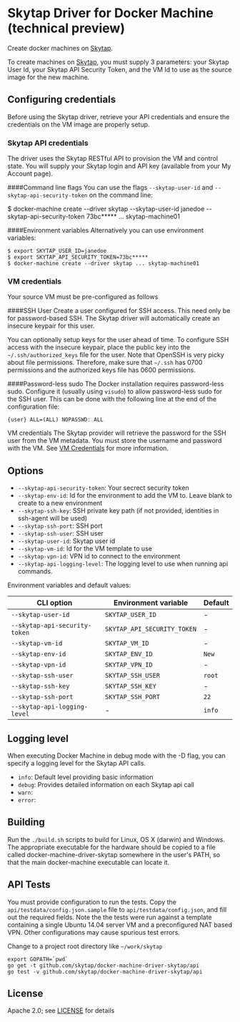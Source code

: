 # Skytap Driver for Docker Machine (technical preview)
Create docker machines on [Skytap](http://www.skytap.com).

To create machines on [Skytap](http://www.skytap.com), you must supply 3 parameters: your Skytap User Id, your Skytap API Security Token, and the VM Id to use as the source image for the new machine.

## Configuring credentials
Before using the Skytap driver, retrieve your API credentials and ensure the credentials on the VM image are properly setup.

### Skytap API credentials
The driver uses the Skytap RESTful API to provision the VM and control state. You will supply your Skytap login and API key (available from your My Account page).

####Command line flags
You can use the flags `--skytap-user-id` and `--skytap-api-security-token` on the command line:

  $ docker-machine create --driver skytap --skytap-user-id janedoe --skytap-api-security-token 73bc***** ... skytap-machine01

####Environment variables
Alternatively you can use environment variables:

    $ export SKYTAP_USER_ID=janedoe
    $ export SKYTAP_API_SECURITY_TOKEN=73bc*****
    $ docker-machine create --driver skytap ... skytap-machine01

### VM credentials
Your source VM must be pre-configured as follows

####SSH User
Create a user configured for SSH access. This need only be for password-based SSH. The Skytap driver will automatically create an insecure keypair for this user.

You can optionally setup keys for the user ahead of time. To configure SSH access with the insecure keypair, place the public key into the `~/.ssh/authorized_keys` file for the user. Note that OpenSSH is very picky about file permissions. Therefore, make sure that `~/.ssh` has 0700 permissions and the authorized keys file has 0600 permissions.

####Password-less sudo
The Docker installation requires password-less sudo. Configure it (usually using `visudo`) to allow password-less sudo for the SSH user. This can be done with the following line at the end of the configuration file:

  `{user} ALL=(ALL) NOPASSWD: ALL`

VM credentials
The Skytap provider will retrieve the password for the SSH user from the VM metadata. You must store the username and password with the VM. See [VM Credentials](http://help.skytap.com/#VM_Settings_Credentials.html) for more information.

## Options

-   `--skytap-api-security-token`: Your secrect security token
-   `--skytap-env-id`: Id for the environment to add the VM to. Leave blank to create to a new environment
-   `--skytap-ssh-key`:	SSH private key path (if not provided, identities in ssh-agent will be used)
-   `--skytap-ssh-port`: SSH port
-   `--skytap-ssh-user`: SSH user
-   `--skytap-user-id`:	Skytap user id
-   `--skytap-vm-id`:	Id for the VM template to use
-   `--skytap-vpn-id`: VPN id to connect to the environment
-   `--skytap-api-logging-level`: The logging level to use when running api commands.


Environment variables and default values:

| CLI option                               | Environment variable        | Default          |
| ---------------------------------------- | ----------------------------| ---------------- |
| `--skytap-user-id`                       | `SKYTAP_USER_ID`            | -                |
| `--skytap-api-security-token`            | `SKYTAP_API_SECURITY_TOKEN` | -                |
| `--skytap-vm-id`                         | `SKYTAP_VM_ID`              | -                |
| `--skytap-env-id`                        | `SKYTAP_ENV_ID`             | `New`            |
| `--skytap-vpn-id`                        | `SKYTAP_VPN_ID`             | -                |
| `--skytap-ssh-user`                      | `SKYTAP_SSH_USER`           | `root`           |
| `--skytap-ssh-key`                       | `SKYTAP_SSH_KEY`            | -                |
| `--skytap-ssh-port`                      | `SKYTAP_SSH_PORT`           | `22`             |
| `--skytap-api-logging-level`             | -                           | `info`           |

## Logging level
When executing Docker Machine in debug mode with the -D flag, you can specify a logging level for the Skytap API calls.

-  `info`: Default level providing basic information
-  `debug`: Provides detailed information on each Skytap api call
-  `warn`:
-  `error`:

## Building
Run the `./build.sh` scripts to build for Linux, OS X (darwin) and Windows. The appropriate executable for the hardware should be copied to a file called docker-machine-driver-skytap somewhere in the user's PATH, so that the main docker-machine executable can locate it.

## API Tests
You must provide configuration to run the tests. Copy the `api/testdata/config.json.sample` file to `api/testdata/config.json`, and fill out the required fields. Note the the tests were run against a template containing a single Ubuntu 14.04 server VM and a preconfigured NAT based VPN. Other configurations may cause spurious test errors.

Change to a project root directory like `~/work/skytap`

    export GOPATH=`pwd`
    go get -t github.com/skytap/docker-machine-driver-skytap/api
    go test -v github.com/skytap/docker-machine-driver-skytap/api

## License
Apache 2.0; see [LICENSE](LICENSE) for details
